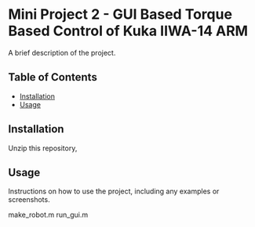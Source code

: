 # Mini Project 2 - GUI Based Torque Based Control of Kuka IIWA-14 ARM

A brief description of the project.

## Table of Contents

- [Installation](#installation)
- [Usage](#usage)

## Installation

Unzip this repository,


## Usage

Instructions on how to use the project, including any examples or screenshots.

make_robot.m
run_gui.m

